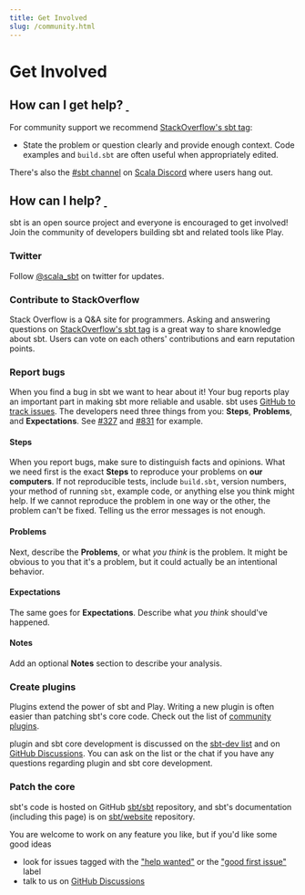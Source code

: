```yaml
---
title: Get Involved
slug: /community.html
---
```


  [so]: https://stackoverflow.com/questions/tagged/sbt
  [ml]: https://groups.google.com/d/forum/sbt-dev
  [github]: https://github.com/sbt/sbt
  [twitter]: https://twitter.com/scala_sbt
  [Community-Plugins]: release/docs/Community-Plugins.html
  [issues]: https://github.com/sbt/sbt/issues
  [website]: https://github.com/sbt/website
  [github-discussions]: https://github.com/sbt/sbt/discussions
  [waffle]: https://waffle.io/sbt/sbt
  [help-wanted-label]: https://github.com/sbt/sbt/issues?q=is%3Aissue+is%3Aopen+label%3A%22help+wanted%22
  [good-first]: https://github.com/sbt/sbt/issues?q=is%3Aissue+is%3Aopen+label%3A%22good+first+issue%22
  [327]: https://github.com/sbt/sbt/issues/327
  [831]: https://github.com/sbt/sbt/issues/831
  [scala-discord]: https://discord.com/invite/scala
  [discord-channel]: https://discord.com/channels/632150470000902164/922600050989875282

Get Involved
============

<h2 id="how-can-I-get-help">How can I get help? <a href="#how-can-I-get-help" class="header-link"><span class="header-link-content">&nbsp;</span></a></h2>

For community support we recommend [StackOverflow's sbt tag][so]:

-   State the problem or question clearly and provide enough
    context. Code examples and `build.sbt` are often useful when
    appropriately edited.

There's also the [#sbt channel][discord-channel] on [Scala Discord][scala-discord] where users hang out.

<h2 id="how-can-I-help">How can I help? <a href="#how-can-I-help" class="header-link"><span class="header-link-content">&nbsp;</span></a></h2>

sbt is an open source project and everyone is encouraged to get involved!
Join the community of developers building sbt and related tools like Play.

### Twitter

Follow [@scala_sbt][twitter] on twitter for updates.

### Contribute to StackOverflow

Stack Overflow is a Q&A site for programmers.
Asking and answering questions on [StackOverflow's sbt tag][so] is a great way to share knowledge about sbt.
Users can vote on each others' contributions and earn reputation points.

### Report bugs

When you find a bug in sbt we want to hear about it!
Your bug reports play an important part in making sbt more reliable and usable.
sbt uses [GitHub to track issues][issues].
The developers need three things from you: **Steps**, **Problems**, and **Expectations**.
See [#327][327] and [#831][831] for example.

#### Steps

When you report bugs, make sure to distinguish facts and opinions.
What we need first is the exact **Steps** to reproduce your problems on **our computers**.
If not reproducible tests, include `build.sbt`, version numbers, your method of running `sbt`,
example code, or anything else you think might help.
If we cannot reproduce the problem in one way or the other, the problem can't be fixed.
Telling us the error messages is not enough.

#### Problems

Next, describe the **Problems**, or what *you think* is the problem.
It might be obvious to you that it's a problem, but it could actually be an intentional behavior.

#### Expectations

The same goes for **Expectations**. Describe what *you think* should've happened.

#### Notes

Add an optional **Notes** section to describe your analysis.

### Create plugins

Plugins extend the power of sbt and Play.
Writing a new plugin is often easier than patching sbt's core code.
Check out the list of [community plugins][Community-Plugins].

plugin and sbt core development is discussed on the [sbt-dev list][ml] and
on [GitHub Discussions][github-discussions].
You can ask on the list or the chat if you have any questions regarding
plugin and sbt core development.

### Patch the core

sbt's code is hosted on GitHub [sbt/sbt][github] repository,
and sbt's documentation (including this page) is on [sbt/website][website] repository.

You are welcome to work on any feature you like, but if you'd like some good ideas

- look for issues tagged with the ["help wanted"][help-wanted-label] or the ["good first issue"][good-first] label
- talk to us on [GitHub Discussions][github-discussions]
